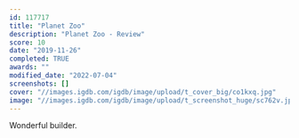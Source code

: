 ```yaml
---
id: 117717
title: "Planet Zoo"
description: "Planet Zoo - Review"
score: 10
date: "2019-11-26"
completed: TRUE
awards: ""
modified_date: "2022-07-04"
screenshots: []
cover: "//images.igdb.com/igdb/image/upload/t_cover_big/co1kxq.jpg"
image: "//images.igdb.com/igdb/image/upload/t_screenshot_huge/sc762v.jpg"
---
```

Wonderful builder.